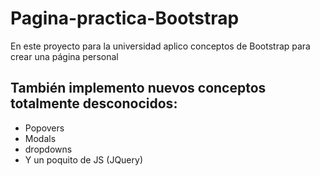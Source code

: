 # Pagina-practica-Bootstrap
En este proyecto para la universidad aplico conceptos de Bootstrap para crear una página personal 

## También implemento nuevos conceptos totalmente desconocidos: 
* Popovers
* Modals
* dropdowns
* Y un poquito de JS (JQuery)
